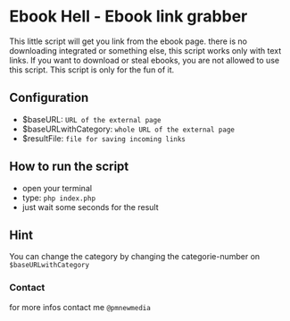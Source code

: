 # Ebook Hell - Ebook link grabber
This little script will get you link from the ebook page. there is no downloading integrated or something else, this script works only with text links.
If you want to download or steal ebooks, you are not allowed to use this script. 
This script is only for the fun of it. 

## Configuration
* $baseURL:             `URL of the external page`
* $baseURLwithCategory: `whole URL of the external page`
* $resultFile:          `file for saving incoming links`

## How to run the script
* open your terminal
* type: `php index.php`
* just wait some seconds for the result


## Hint
You can change the category by changing the categorie-number on `$baseURLwithCategory`


### Contact
for more infos contact me `@pmnewmedia`


